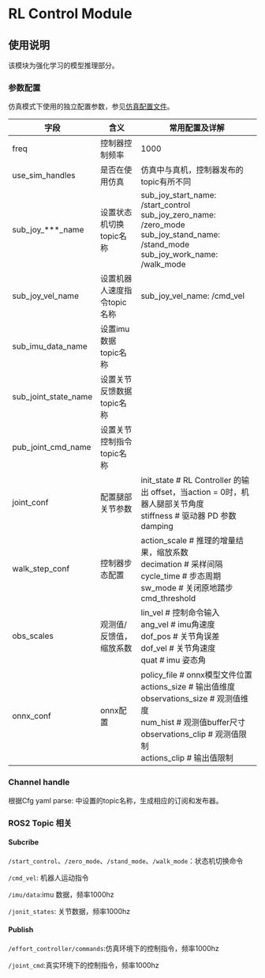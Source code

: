 # RL Control Module

## 使用说明

该模块为强化学习的模型推理部分。

### 参数配置

仿真模式下使用的独立配置参数，参见[仿真配置文件](/src/install/linux/bin/cfg/x1_cfg_sim.yaml)。

| 字段                  |  含义                        | 常用配置及详解                                                   |
| -------------------- | ------------------------- | ---------------------------------------------------------------------- |
| freq                 | 控制器控制频率            | 1000                                               |
| use_sim_handles      | 是否在使用仿真            | 仿真中与真机，控制器发布的topic有所不同                      |
| sub_joy_***_name     | 设置状态机切换topic名称   | sub_joy_start_name: /start_control<br />sub_joy_zero_name: /zero_mode<br />sub_joy_stand_name: /stand_mode<br />sub_joy_work_name: /walk_mode<br /> |
| sub_joy_vel_name     | 设置机器人速度指令topic名称| sub_joy_vel_name: /cmd_vel
| sub_imu_data_name    | 设置imu数据topic名称      |                                                              |
| sub_joint_state_name | 设置关节反馈数据topic名称 |                                                              |
| pub_joint_cmd_name   | 设置关节控制指令topic名称 |                                                              |
| joint_conf           | 配置腿部关节参数          | init_state  # RL Controller 的输出 offset，当action = 0时，机器人腿部关节角度 <br />stiffness   # 驱动器 PD 参数 <br />damping |
| walk_step_conf       | 控制器步态配置            | action_scale          # 推理的增量结果，缩放系数<br />decimation            # 采样间隔<br />cycle_time            # 步态周期<br />sw_mode             # 关闭原地踏步<br />cmd_threshold     |
| obs_scales           | 观测值/反馈值，缩放系数   | lin_vel        # 控制命令输入<br />ang_vel     # imu角速度<br />dof_pos     # 关节角误差<br />dof_vel      # 关节角速度<br />quat          #  imu 姿态角 |
| onnx_conf            | onnx配置                  | policy_file              # onnx模型文件位置 <br />actions_size          # 输出值维度 <br />observations_size # 观测值维度 <br />num_hist               # 观测值buffer尺寸 <br />observations_clip  # 观测值限制 <br />actions_clip           # 输出值限制 |

### Channel handle

根据Cfg yaml parse: 中设置的topic名称，生成相应的订阅和发布器。

### ROS2 Topic 相关

#### Subcribe

`/start_control`、`/zero_mode`、`/stand_mode`、`/walk_mode`：状态机切换命令

`/cmd_vel`: 机器人运动指令

`/imu/data`:imu 数据，频率1000hz

`/jonit_states`: 关节数据，频率1000hz

#### Publish

`/effort_controller/commands`:仿真环境下的控制指令，频率1000hz

`/joint_cmd`:真实环境下的控制指令，频率1000hz
